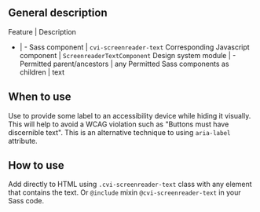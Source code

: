## General description

Feature | Description
- | -
Sass component | `cvi-screenreader-text`
Corresponding Javascript component | `ScreenreaderTextComponent`
Design system module | -
Permitted parent/ancestors | any
Permitted Sass components as children | text

## When to use

Use to provide some label to an accessibility device while hiding it visually. This will help to avoid a WCAG violation such as "Buttons must have discernible text". This is an alternative technique to using `aria-label` attribute.

## How to use

Add directly to HTML using `.cvi-screenreader-text` class with any element that contains the text. Or `@include` mixin `@cvi-screenreader-text` in your Sass code.
